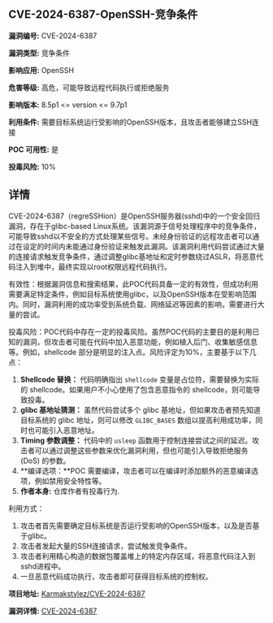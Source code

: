 ## CVE-2024-6387-OpenSSH-竞争条件

**漏洞编号:** CVE-2024-6387

**漏洞类型:** 竞争条件

**影响应用:** OpenSSH

**危害等级:** 高危，可能导致远程代码执行或拒绝服务

**影响版本:** 8.5p1 <= version <= 9.7p1

**利用条件:** 需要目标系统运行受影响的OpenSSH版本，且攻击者能够建立SSH连接

**POC 可用性:** 是

**投毒风险:** 10%

## 详情

CVE-2024-6387（regreSSHion）是OpenSSH服务器(sshd)中的一个安全回归漏洞，存在于glibc-based Linux系统。该漏洞源于信号处理程序中的竞争条件，可能导致sshd以不安全的方式处理某些信号。未经身份验证的远程攻击者可以通过在设定的时间内未能通过身份验证来触发此漏洞。该漏洞利用代码尝试通过大量的连接请求触发竞争条件，通过调整glibc基地址和定时参数绕过ASLR，将恶意代码注入到堆中，最终实现以root权限远程代码执行。

有效性：根据漏洞信息和搜索结果，此POC代码具备一定的有效性，但成功利用需要满足特定条件，例如目标系统使用glibc，以及OpenSSH版本在受影响范围内。同时，漏洞利用的成功率受到系统负载、网络延迟等因素的影响，需要进行大量的尝试。

投毒风险：POC代码中存在一定的投毒风险。虽然POC代码的主要目的是利用已知的漏洞，但攻击者可能在代码中加入恶意功能，例如植入后门、收集敏感信息等。例如，shellcode 部分是明显的注入点。风险评定为10%，主要基于以下几点：
1.  **Shellcode 替换：** 代码明确指出 `shellcode` 变量是占位符，需要替换为实际的 shellcode。如果用户不小心使用了包含恶意指令的 shellcode，则可能导致投毒。
2.  **glibc 基地址猜测：** 虽然代码尝试多个 glibc 基地址，但如果攻击者预先知道目标系统的 glibc 地址，则可以修改 `GLIBC_BASES` 数组以提高利用成功率，同时也可能引入恶意地址。
3.  **Timing 参数调整：** 代码中的 `usleep` 函数用于控制连接尝试之间的延迟。攻击者可以通过调整这些参数来优化漏洞利用，但也可能引入导致拒绝服务 (DoS) 的参数。
4.  **编译选项：**POC 需要编译，攻击者可以在编译时添加额外的恶意编译选项，例如禁用安全特性等。
5.  **作者本身:** 仓库作者有投毒行为.

利用方式：
1.  攻击者首先需要确定目标系统是否运行受影响的OpenSSH版本，以及是否基于glibc。
2.  攻击者发起大量的SSH连接请求，尝试触发竞争条件。
3.  攻击者利用精心构造的数据包覆盖堆上的特定内存区域，将恶意代码注入到sshd进程中。
4.  一旦恶意代码成功执行，攻击者即可获得目标系统的控制权。

**项目地址:** [Karmakstylez/CVE-2024-6387](https://github.com/Karmakstylez/CVE-2024-6387)

**漏洞详情:** [CVE-2024-6387](https://nvd.nist.gov/vuln/detail/CVE-2024-6387)